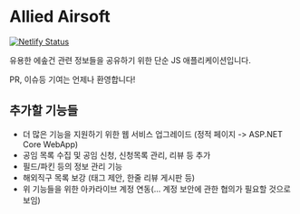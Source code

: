 # Allied Airsoft

[![Netlify Status](https://api.netlify.com/api/v1/badges/540bc04d-ca3c-4577-a710-6577a65628bc/deploy-status)](https://app.netlify.com/sites/allied-airsoft/deploys)

유용한 에솦건 관련 정보들을 공유하기 위한 단순 JS 애플리케이션입니다.

PR, 이슈등 기여는 언제나 환영합니다!

## 추가할 기능들
* 더 많은 기능을 지원하기 위한 웹 서비스 업그레이드 (정적 페이지 -> ASP.NET Core WebApp)
* 공임 목록 수집 및 공임 신청, 신청목록 관리, 리뷰 등 추가
* 필드/파킨 등의 정보 관리 기능
* 해외직구 목록 보강 (태그 제안, 한줄 리뷰 게시판 등)
* 위 기능들을 위한 아카라이브 계정 연동(... 계정 보안에 관한 협의가 필요할 것으로 보임)
